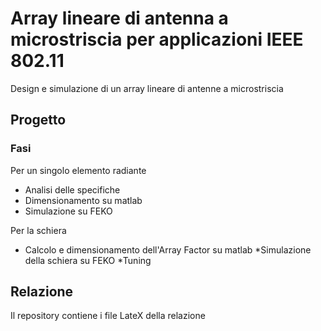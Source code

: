 # Array lineare di antenna a microstriscia per applicazioni IEEE 802.11

Design e simulazione di un array lineare di antenne a microstriscia

## Progetto 

### Fasi 

Per un singolo elemento radiante

* Analisi delle specifiche
* Dimensionamento su matlab 
* Simulazione su FEKO

Per la schiera
* Calcolo e dimensionamento dell'Array Factor su matlab 
*Simulazione della schiera su FEKO
*Tuning


## Relazione
Il repository contiene i file LateX della relazione
 









